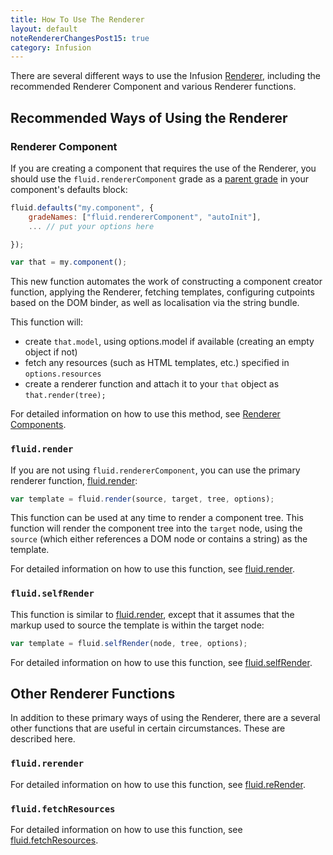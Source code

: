 ```yaml
---
title: How To Use The Renderer
layout: default
noteRendererChangesPost15: true
category: Infusion
---
```


There are several different ways to use the Infusion [Renderer](Renderer.md), including the recommended Renderer Component and various Renderer functions.

## Recommended Ways of Using the Renderer ##

### Renderer Component ###

If you are creating a component that requires the use of the Renderer, you should use the `fluid.rendererComponent` grade as a [parent grade](ComponentGrades.md) in your component's defaults block:

```javascript
fluid.defaults("my.component", {
    gradeNames: ["fluid.rendererComponent", "autoInit"],
    ... // put your options here

});

var that = my.component();
```

This new function automates the work of constructing a component creator function, applying the Renderer, fetching templates, configuring cutpoints based on the DOM binder, as well as localisation via the string bundle.

This function will:

* create `that.model`, using options.model if available (creating an empty object if not)
* fetch any resources (such as HTML templates, etc.) specified in `options.resources`
* create a renderer function and attach it to your `that` object as `that.render(tree);`

For detailed information on how to use this method, see [Renderer Components](RendererComponents.md).


### `fluid.render` ###

If you are not using `fluid.rendererComponent`, you can use the primary renderer function, [fluid.render](https://github.com/fluid-project/infusion/blob/infusion-1.5/src/framework/renderer/js/fluidRenderer.js#L1551-L1570):

```javascript
var template = fluid.render(source, target, tree, options);
```

This function can be used at any time to render a component tree. This function will render the component tree into the `target` node, using the `source` (which either references a DOM node or contains a string) as the template.

For detailed information on how to use this function, see [fluid.render](https://github.com/fluid-project/infusion/blob/infusion-1.5/src/framework/renderer/js/fluidRenderer.js#L1551-L1570).

### `fluid.selfRender` ###

This function is similar to [fluid.render](https://github.com/fluid-project/infusion/blob/infusion-1.5/src/framework/renderer/js/fluidRenderer.js#L1551-L1570), except that it assumes that the markup used to source the template is within the target node:

```javascript
var template = fluid.selfRender(node, tree, options);
```

For detailed information on how to use this function, see [fluid.selfRender](https://github.com/fluid-project/infusion/blob/infusion-1.5/src/framework/renderer/js/fluidRenderer.js#L1572-L1588).

## Other Renderer Functions ##

In addition to these primary ways of using the Renderer, there are a several other functions that are useful in certain circumstances. These are described here.

### `fluid.rerender` ###

For detailed information on how to use this function, see [fluid.reRender](https://github.com/fluid-project/infusion/blob/infusion-1.5/src/framework/renderer/js/fluidRenderer.js#L1480-L1527).

### `fluid.fetchResources` ###

For detailed information on how to use this function, see [fluid.fetchResources](https://github.com/fluid-project/infusion/blob/infusion-1.5/src/framework/core/js/FluidRequests.js#L24-L50).
